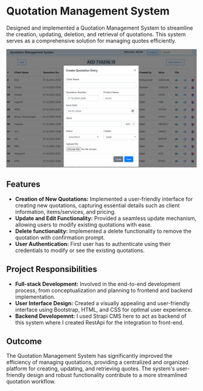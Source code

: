 # Quotation Management System

Designed and implemented a Quotation Management System to streamline the creation, updating, deletion, and retrieval of quotations. This system serves as a comprehensive solution for managing quotes efficiently.

![Quotation Management System](photos/quotation.png)

## Features

- **Creation of New Quotations:** Implemented a user-friendly interface for creating new quotations, capturing essential details such as client information, items/services, and pricing.
- **Update and Edit Functionality:** Provided a seamless update mechanism, allowing users to modify existing quotations with ease.
- **Delete functionality:** Implemented a delete functionality to remove the quotation with confirmation prompt.
- **User Authentication:** First user has to authenticate using their credentials to modify or see the existing quotations.

## Project Responsibilities

- **Full-stack Development:** Involved in the end-to-end development process, from conceptualization and planning to frontend and backend implementation.
- **User Interface Design:** Created a visually appealing and user-friendly interface using Bootstrap, HTML, and CSS for optimal user experience.
- **Backend Developemnt:** I used Strapi CMS here to act as backend of this system where I created RestApi for the integration to front-end.

## Outcome

The Quotation Management System has significantly improved the efficiency of managing quotations, providing a centralized and organized platform for creating, updating, and retrieving quotes. The system's user-friendly design and robust functionality contribute to a more streamlined quotation workflow.

